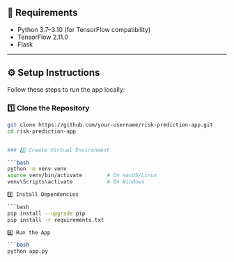 ## 🧰 Requirements

- Python 3.7–3.10 (for TensorFlow compatibility)
- TensorFlow 2.11.0
- Flask

---

## ⚙️ Setup Instructions

Follow these steps to run the app locally:

### 1️⃣ Clone the Repository

```bash
git clone https://github.com/your-username/risk-prediction-app.git
cd risk-prediction-app


### 2️⃣ Create Virtual Environment

```bash
python -m venv venv
source venv/bin/activate        # On macOS/Linux
venv\Scripts\activate           # On Windows

3️⃣ Install Dependencies

```bash
pip install --upgrade pip
pip install -r requirements.txt

4️⃣ Run the App

```bash
python app.py